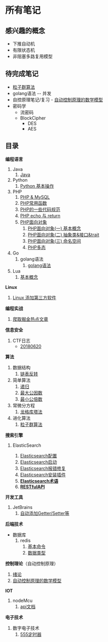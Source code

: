 # 所有笔记

## 感兴趣的概念

- 下推自动机
- 有限状态机
- 非阻塞多路复用模型

## 待完成笔记

- [粒子群算法](./Algorithm/进化算法/粒子群算法.md)
- golang语法 -- 并发
- 自控原理笔记/复习 - [自动控制原理的数学模型](./自动控制原理/2_自动控制原理的数学模型)
- 密码学
  - 流密码
  - BlockCipher
    - DES
    - AES

## 目录

**编程语言**

1. Java
   1. [Java](java/java.md)
2. Python
   1. [Python 基本操作](Python/Python%20基本操作.md)
3. PHP
   1. [PHP & MySQL](PHP/PHP%20&%20MySQL.md)
   2. [PHP常用函数](PHP/PHP常用函数.md)
   3. [PHP的一些代码规范](PHP/PHP的一些代码规范.md)
   4. [PHP echo 与 return](PHP/PHP%20echo%20与%20return.md)
   5. [PHP面向对象](PHP/PHP面向对象/)
      1. [PHP面向对象(一) 基本概念](PHP/PHP面向对象/PHP面向对象(一)%20基本概念.md)
      2. [PHP面向对象(二) 抽象类&接口&trait](PHP/PHP面向对象/PHP面向对象(二)%20抽象类&接口&trait.md)
      3. [PHP面向对象(三) 命名空间](PHP/PHP面向对象/PHP面向对象(三)%20命名空间.md)
      4. [PHP多态](PHP/PHP面向对象/PHP多态.md)
4. Go
   1. golang语法
      1. [golang语法](./golang/golang语法/golang语法.md)
5. Lua
   1. [基本概念](./Lua/基本概念.md)

**Linux**

1. [Linux 添加第三方软件](Linux/Linux%20添加第三方软件.md)

**编程实战**

1. [爬取掘金热点文章](./PHP/爬取掘金热点文章.md)

**信息安全**

1. CTF日志
   - [20180620](./CTF/CTF_writeup/CTF日志/180620.md)

**算法**

1. 数据结构
   1. [链表反转](./Algorithm/链表反转.md)
2. 简单算法
   1. [递归](./Algorithm/递归.md)
   2. [最大公因数](./Algorithm/最大公因数.md)
   3. [最小公倍数](./Algorithm/最小公倍数.md)
3. 常微分方程
   1. [龙格库塔法](./Algorithm/龙格库塔法.md)
4. 进化算法
   1. [粒子群算法](./Algorithm/进化算法/粒子群算法.md)

**搜索引擎**

1. ElasticSearch

    1. [Elasticsearch配置](./Elastic/Elasticsearch/Elasticsearch配置.md)
    2. [Elasticsearch启动](./Elastic/Elasticsearch/Elasticsearch启动.md)
    3. [Elasticsearch报错修复](./Elastic/Elasticsearch/Elasticsearch报错修复.md)
    4. [Elasticsearch安装插件](./Elastic/Elasticsearch/Elasticsearch安装插件.md)
    5. [**Elasticsearch术语**](./Elastic/Elasticsearch/Elasticsearch术语.md)
    6. [**RESTfulAPI**](./Elastic/Elasticsearch/ElasticsearchRESTfulAPI.md)

**开发工具**

1. JetBrains
   1. [自动添加Getter/Setter等](./开发工具/JetBrains自动添加getter&setter.md)

**后端技术**

- 数据库
  1. redis
     1. [基本命令](./Redis/基本命令.md)
     2. [数据类型](./A11N0tes/Redis/数据类型.md)

**控制理论**（自动控制原理）

1. [绪论](./自动控制原理/1_绪论.md)
2. [自动控制原理的数学模型](./自动控制原理/2_自动控制原理的数学模型)

**IOT**

1. nodeMcu
   1. [api文档](./物联网/NodeMCU/api.md)

**电子技术**

1. 数字电子技术
   1. [555定时器](./电子/数电/555.md)